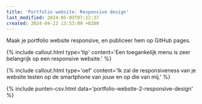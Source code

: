 ```yaml
---
title: 'Portfolio website: Responsive design'
last_modified: 2024-05-03T07:12:37
created: 2024-04-22 13:53:09 +0200
---
```


Maak je portfolio website responsive, en publiceer hem op GitHub pages.

{% include callout.html type='tip' content='Een toegankelijk menu is zeer belangrijk op een responsive website.' %}

{% include callout.html type='oef' content='Ik zal de responsiveness van je website testen op de smartphone van jouw en op die van mij.' %}

{% include punten-csv.html data='portfolio-website-2-responsive-design' %}
